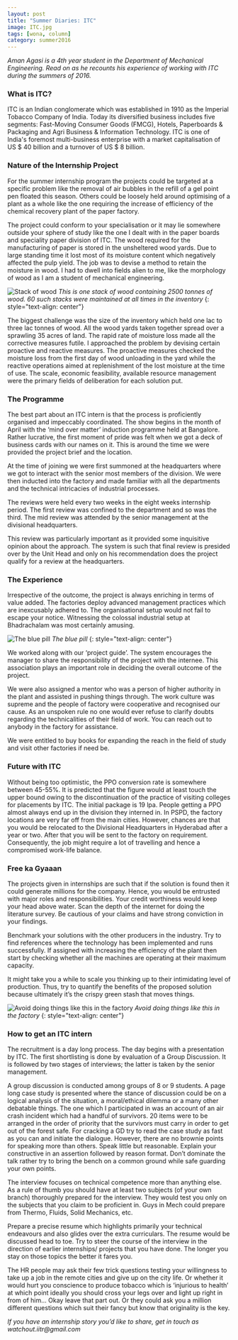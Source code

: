 ```yaml
---
layout: post
title: "Summer Diaries: ITC"
image: ITC.jpg
tags: [wona, column]
category: summer2016 
---
```


_Aman Agasi is a 4th year student in the Department of Mechanical Engineering. Read on as he recounts his experience of working with ITC during the summers of 2016._

### What is ITC?

ITC is an Indian conglomerate which was established in 1910 as the Imperial Tobacco Company of India. Today its diversified business includes five segments: Fast-Moving Consumer Goods (FMCG), Hotels, Paperboards & Packaging and Agri Business & Information Technology. ITC is one of India's foremost multi-business enterprise with a market capitalisation of US $ 40 billion and a turnover of US $ 8 billion.

### Nature of the Internship Project

For the summer internship program the projects could be targeted at a specific problem like the removal of air bubbles in the refill of a gel point pen floated this season. Others could be loosely held around optimising of a plant as a whole like the one requiring the increase of efficiency of the chemical recovery plant of the paper factory.

The project could conform to your specialisation or it may lie somewhere outside your sphere of study like the one I dealt with in the paper boards and speciality paper division of ITC. The wood required for the manufacturing of paper is stored in the unsheltered wood yards. Due to large standing time it lost most of its moisture content which negatively affected the pulp yield. The job was to devise a method to retain the moisture in wood. I had to dwell into fields alien to me, like the morphology of wood as I am a student of mechanical engineering.  


![Stack of wood](/images/posts/ITC-1.png)
*This is one stack of wood containing 2500 tonnes of wood. 60 such stacks were maintained at all times in the inventory*
{: style="text-align: center"}

The biggest challenge was the size of the inventory which held one lac to three lac tonnes of wood. All the wood yards taken together spread over a sprawling 35 acres of land. The rapid rate of moisture loss made all the corrective measures futile.
I approached the problem by devising certain proactive and reactive measures. The proactive measures checked the moisture loss from the first day of wood unloading in the yard while the reactive operations aimed at replenishment of the lost moisture at the time of use. The scale, economic feasibility, available resource management were the primary fields of deliberation for each solution put.

### The Programme

The best part about an ITC intern is that the process is proficiently organised and impeccably coordinated.
The show begins in the month of April with the ‘mind over matter’ induction programme held at Bangalore. Rather lucrative, the first moment of pride was felt when we got a deck of business cards with our names on it.  This is around the time we were provided the project brief and the location.

At the time of joining we were first summoned at the headquarters where we got to interact with the senior most members of the division. We were then inducted into the factory and made familiar with all the departments and the technical intricacies of industrial processes.

The reviews were held every two weeks in the eight weeks internship period. The first review was confined to the department and so was the third. The mid review was attended by the senior management at the divisional headquarters.

This review was particularly important as it provided some inquisitive opinion about the approach. The system is such that final review is presided over by the Unit Head and only on his recommendation does the project qualify for a review at the headquarters.

### The Experience

Irrespective of the outcome, the project is always enriching in terms of value added. The factories deploy advanced management practices which are inexcusably adhered to. The organisational setup would not fail to escape your notice. Witnessing the colossal industrial setup at Bhadrachalam was most certainly amusing.


![The blue pill](/images/posts/ITC-2.png)
*The blue pill*
{: style="text-align: center"}

We worked along with our ‘project guide’. The system encourages the manager to share the responsibility of the project with the internee. This association plays an important role in deciding the overall outcome of the project.

We were also assigned a mentor who was a person of higher authority in the plant and assisted in pushing things through. The work culture was supreme and the people of factory were cooperative and recognised our cause. As an unspoken rule no one would ever refuse to clarify doubts regarding the technicalities of their field of work. You can reach out to anybody in the factory for assistance.

We were entitled to buy books for expanding the reach in the field of study and visit other factories if need be.

### Future with ITC

Without being too optimistic, the PPO conversion rate is somewhere between 45-55%. It is predicted that the figure would at least touch the upper bound owing to the discontinuation of the practice of visiting colleges for placements by ITC. The initial package is 19 lpa. People getting a PPO almost always end up in the division they interned in.
In PSPD, the factory locations are very far off from the main cities. However, chances are that you would be relocated to the Divisional Headquarters in Hyderabad after a year or two. After that you will be sent to the factory on requirement. Consequently, the job might require a lot of travelling and hence a compromised work-life balance.

### Free ka Gyaaan

The projects given in internships are such that if the solution is found then it could generate millions for the company. Hence, you would be entrusted with major roles and responsibilities. Your credit worthiness would keep your head above water. Scan the depth of the internet for doing the literature survey. Be cautious of your claims and have strong conviction in your findings.

Benchmark your solutions with the other producers in the industry. Try to find references where the technology has been implemented and runs successfully. If assigned with increasing the efficiency of the plant then start by checking whether all the machines are operating at their maximum capacity.

It might take you a while to scale you thinking up to their intimidating level of production. Thus, try to quantify the benefits of the proposed solution because ultimately it’s the crispy green stash that moves things.  

![Avoid doing things like this in the factory](/images/posts/ITC-3.png)
*Avoid doing things like this in the factory*
{: style="text-align: center"}

### How to get an ITC intern

The recruitment is a day long process. The day begins with a presentation by ITC. The first shortlisting is done by evaluation of a Group Discussion. It is followed by two stages of interviews; the latter is taken by the senior management.

A group discussion is conducted among groups of 8 or 9 students. A page long case study is presented where the stance of discussion could be on a logical analysis of the situation, a moral/ethical dilemma or a many other debatable things. The one which I participated in was an account of an air crash incident which had a handful of survivors. 20 items were to be arranged in the order of priority that the survivors must carry in order to get out of the forest safe.
For cracking a GD try to read the case study as fast as you can and initiate the dialogue. However, there are no brownie points for speaking more than others. Speak little but reasonable. Explain your constructive in an assertion followed by reason format. Don’t dominate the talk rather try to bring the bench on a common ground while safe guarding your own points.

The interview focuses on technical competence more than anything else. As a rule of thumb you should have at least two subjects (of your own branch) thoroughly prepared for the interview. They would test you only on the subjects that you claim to be proficient in. Guys in Mech could prepare from Thermo, Fluids, Solid Mechanics, etc.

Prepare a precise resume which highlights primarily your technical endeavours and also glides over the extra curriculars. The resume would be discussed head to toe. Try to steer the course of the interview in the direction of earlier internships/ projects that you have done. The longer you stay on those topics the better it fares you.

The HR people may ask their few trick questions testing your willingness to take up a job in the remote cities and give up on the city life. Or whether it would hurt you conscience to produce tobacco which is ‘injurious to health’ at which point ideally you should cross your legs over and light up right in from of him... Okay leave that part out. Or they could ask you a million different questions which suit their fancy but know that originality is the key. 

_If you have an internship story you’d like to share, get in touch as watchout.iitr@gmail.com_
